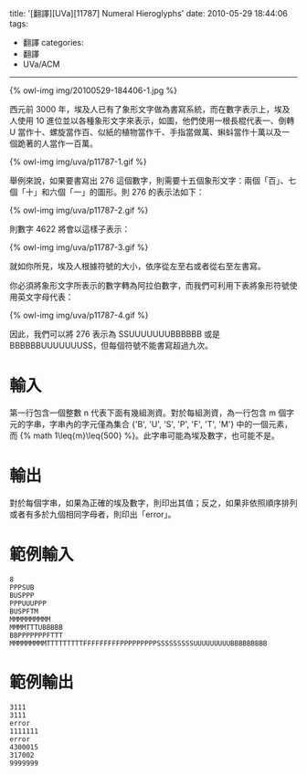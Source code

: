 title: '[翻譯][UVa][11787] Numeral Hieroglyphs'
date: 2010-05-29 18:44:06
tags:
- 翻譯
categories:
- 翻譯
- UVa/ACM
---

{% owl-img img/20100529-184406-1.jpg %}

西元前 3000 年，埃及人已有了象形文字做為書寫系統，而在數字表示上，埃及人使用 10 進位並以各種象形文字來表示，如圖，他們使用一根長棍代表一、倒轉 U 當作十、螺旋當作百、似紙的植物當作千、手指當做萬、蝌蚪當作十萬以及一個跪著的人當作一百萬。

<!-- more -->

{% owl-img img/uva/p11787-1.gif %}

舉例來說，如果要書寫出 276 這個數字，則需要十五個象形文字：兩個「百」、七個「十」和六個「一」的圖形。則 276 的表示法如下：

{% owl-img img/uva/p11787-2.gif %}

則數字 4622 將會以這樣子表示：

{% owl-img img/uva/p11787-3.gif %}

就如你所見，埃及人根據符號的大小，依序從左至右或者從右至左書寫。

你必須將象形文字所表示的數字轉為阿拉伯數字，而我們可利用下表將象形符號使用英文字母代表：

{% owl-img img/uva/p11787-4.gif %}

因此，我們可以將 276 表示為 SSUUUUUUUBBBBBB 或是 BBBBBBUUUUUUUSS，但每個符號不能書寫超過九次。

# 輸入

第一行包含一個整數 n 代表下面有幾組測資。對於每組測資，為一行包含 m 個字元的字串，字串內的字元僅為集合 {'B', 'U', 'S', 'P', 'F', 'T', 'M'} 中的一個元素，而 {% math 1\leq{m}\leq{500} %}。此字串可能為埃及數字，也可能不是。

# 輸出

對於每個字串，如果為正確的埃及數字，則印出其值；反之，如果非依照順序排列或者有多於九個相同字母者，則印出「error」。

# 範例輸入

``` text
8
PPPSUB
BUSPPP
PPPUUUPPP
BUSPFTM
MMMMMMMMMM
MMMMTTTUBBBBB
BBPPPPPPPFTTT
MMMMMMMMMTTTTTTTTTFFFFFFFFFPPPPPPPPPSSSSSSSSSUUUUUUUUUBBBBBBBBB
```

# 範例輸出

``` text
3111
3111
error
1111111
error
4300015
317002
9999999
```